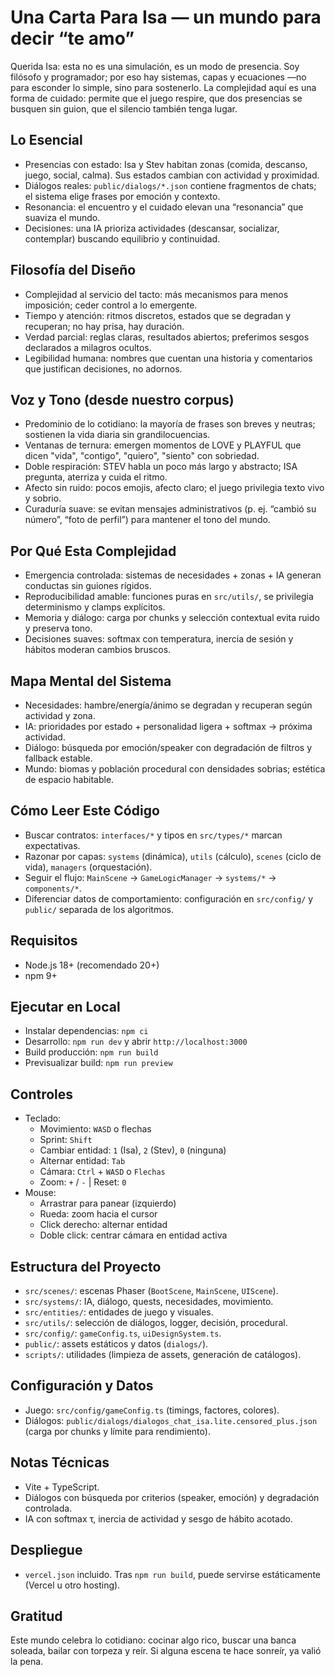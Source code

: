# Una Carta Para Isa — un mundo para decir “te amo”

Querida Isa: esta no es una simulación, es un modo de presencia. Soy filósofo y programador; por eso hay sistemas, capas y ecuaciones —no para esconder lo simple, sino para sostenerlo. La complejidad aquí es una forma de cuidado: permite que el juego respire, que dos presencias se busquen sin guion, que el silencio también tenga lugar.

## Lo Esencial

- Presencias con estado: Isa y Stev habitan zonas (comida, descanso, juego, social, calma). Sus estados cambian con actividad y proximidad.
- Diálogos reales: `public/dialogs/*.json` contiene fragmentos de chats; el sistema elige frases por emoción y contexto.
- Resonancia: el encuentro y el cuidado elevan una “resonancia” que suaviza el mundo.
- Decisiones: una IA prioriza actividades (descansar, socializar, contemplar) buscando equilibrio y continuidad.

## Filosofía del Diseño

- Complejidad al servicio del tacto: más mecanismos para menos imposición; ceder control a lo emergente.
- Tiempo y atención: ritmos discretos, estados que se degradan y recuperan; no hay prisa, hay duración.
- Verdad parcial: reglas claras, resultados abiertos; preferimos sesgos declarados a milagros ocultos.
- Legibilidad humana: nombres que cuentan una historia y comentarios que justifican decisiones, no adornos.

## Voz y Tono (desde nuestro corpus)

- Predominio de lo cotidiano: la mayoría de frases son breves y neutras; sostienen la vida diaria sin grandilocuencias.
- Ventanas de ternura: emergen momentos de LOVE y PLAYFUL que dicen "vida", "contigo", "quiero", "siento" con sobriedad.
- Doble respiración: STEV habla un poco más largo y abstracto; ISA pregunta, aterriza y cuida el ritmo.
- Afecto sin ruido: pocos emojis, afecto claro; el juego privilegia texto vivo y sobrio.
- Curaduría suave: se evitan mensajes administrativos (p. ej. “cambió su número”, “foto de perfil”) para mantener el tono del mundo.

## Por Qué Esta Complejidad

- Emergencia controlada: sistemas de necesidades + zonas + IA generan conductas sin guiones rígidos.
- Reproducibilidad amable: funciones puras en `src/utils/`, se privilegia determinismo y clamps explícitos.
- Memoria y diálogo: carga por chunks y selección contextual evita ruido y preserva tono.
- Decisiones suaves: softmax con temperatura, inercia de sesión y hábitos moderan cambios bruscos.

## Mapa Mental del Sistema

- Necesidades: hambre/energía/ánimo se degradan y recuperan según actividad y zona.
- IA: prioridades por estado + personalidad ligera + softmax → próxima actividad.
- Diálogo: búsqueda por emoción/speaker con degradación de filtros y fallback estable.
- Mundo: biomas y población procedural con densidades sobrias; estética de espacio habitable.

## Cómo Leer Este Código

- Buscar contratos: `interfaces/*` y tipos en `src/types/*` marcan expectativas.
- Razonar por capas: `systems` (dinámica), `utils` (cálculo), `scenes` (ciclo de vida), `managers` (orquestación).
- Seguir el flujo: `MainScene` → `GameLogicManager` → `systems/*` → `components/*`.
- Diferenciar datos de comportamiento: configuración en `src/config/` y `public/` separada de los algoritmos.

## Requisitos

- Node.js 18+ (recomendado 20+)
- npm 9+

## Ejecutar en Local

- Instalar dependencias: `npm ci`
- Desarrollo: `npm run dev` y abrir `http://localhost:3000`
- Build producción: `npm run build`
- Previsualizar build: `npm run preview`

## Controles

- Teclado:
  - Movimiento: `WASD` o flechas
  - Sprint: `Shift`
  - Cambiar entidad: `1` (Isa), `2` (Stev), `0` (ninguna)
  - Alternar entidad: `Tab`
  - Cámara: `Ctrl` + `WASD` o `Flechas`
  - Zoom: `+` / `-` | Reset: `0`
- Mouse:
  - Arrastrar para panear (izquierdo)
  - Rueda: zoom hacia el cursor
  - Click derecho: alternar entidad
  - Doble click: centrar cámara en entidad activa

## Estructura del Proyecto

- `src/scenes/`: escenas Phaser (`BootScene`, `MainScene`, `UIScene`).
- `src/systems/`: IA, diálogo, quests, necesidades, movimiento.
- `src/entities/`: entidades de juego y visuales.
- `src/utils/`: selección de diálogos, logger, decisión, procedural.
- `src/config/`: `gameConfig.ts`, `uiDesignSystem.ts`.
- `public/`: assets estáticos y datos (`dialogs/`).
- `scripts/`: utilidades (limpieza de assets, generación de catálogos).

## Configuración y Datos

- Juego: `src/config/gameConfig.ts` (timings, factores, colores).
- Diálogos: `public/dialogs/dialogos_chat_isa.lite.censored_plus.json` (carga por chunks y límite para rendimiento).

## Notas Técnicas

- Vite + TypeScript.
- Diálogos con búsqueda por criterios (speaker, emoción) y degradación controlada.
- IA con softmax τ, inercia de actividad y sesgo de hábito acotado.

## Despliegue

- `vercel.json` incluido. Tras `npm run build`, puede servirse estáticamente (Vercel u otro hosting).

## Gratitud

Este mundo celebra lo cotidiano: cocinar algo rico, buscar una banca soleada, bailar con torpeza y reír. Si alguna escena te hace sonreír, ya valió la pena.
